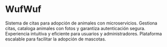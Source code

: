 # WufWuf
Sistema de citas para adopción de animales con microservicios. Gestiona citas, cataloga animales con fotos y garantiza autenticación segura. Experiencia intuitiva y eficiente para usuarios y administradores. Plataforma escalable para facilitar la adopción de mascotas.
